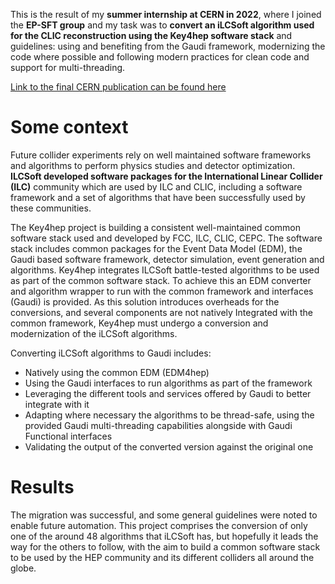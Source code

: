 This is the result of my **summer internship at CERN in 2022**, where I joined the **EP-SFT group** and my task was to **convert an iLCSoft algorithm used for the CLIC reconstruction using the Key4hep software stack** and guidelines: using and benefiting from the Gaudi framework, modernizing the code where possible and following modern practices for clean code and support for multi-threading.

[Link to the final CERN publication can be found here](https://cds.cern.ch/record/2836423)


# Some context
Future collider experiments rely on well maintained software frameworks and algorithms to perform physics studies and detector optimization. **ILCSoft developed software packages for the International Linear Collider (ILC)** community which are used by ILC and CLIC, including a software framework and a set of algorithms that have been successfully used by these communities.

The Key4hep project is building a consistent well-maintained common software stack used and developed by FCC, ILC, CLIC, CEPC. The software stack includes common packages for the Event Data Model (EDM), the Gaudi based software framework, detector simulation, event generation and algorithms. Key4hep integrates ILCSoft battle-tested algorithms to be used as part of the common software stack. To achieve this an EDM converter and algorithm wrapper to run with the common framework and interfaces (Gaudi) is provided. As this solution introduces overheads for the conversions, and several components are not natively Integrated with the common framework, Key4hep must undergo a conversion and modernization of the iLCSoft algorithms.

Converting iLCSoft algorithms to Gaudi includes:
- Natively using the common EDM (EDM4hep)
- Using the Gaudi interfaces to run algorithms as part of the framework
- Leveraging the different tools and services offered by Gaudi to better integrate with it
- Adapting where necessary the algorithms to be thread-safe, using the provided Gaudi
multi-threading capabilities alongside with Gaudi Functional interfaces
- Validating the output of the converted version against the original one


# Results
The migration was successful, and some general guidelines were noted to enable future automation.
This project comprises the conversion of only one of the around 48 algorithms that iLCSoft has, but hopefully it leads the way for the others to follow, with the aim to build a common software stack to be used by the HEP community and its different colliders all around the globe.